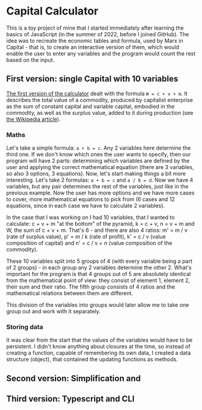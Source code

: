 # Capital Calculator
This is a toy project of mine that I started immediately after learning the basics of JavaScript (in the summer of 2022, before I joined GitHub).
The idea was to recreate the economic tables and formula, used by Marx in Capital - that is, to create an interactive version of them, which would enable the user to enter any variables and the program would count the rest based on the input.

## First version: single Capital with 10 variables
[The first version of the calculator](https://github.com/surmavagit/capital-calculator/blob/main/legacy/singleCapitalTenVars.js) dealt with the formula `W = c + v + m`. It describes the total value of a commodity, produced by capitalist enterprise as the sum of constant capital and variable capital, embodied in the commodity, as well as the surplus value, added to it during production (see [the Wikipedia article](https://en.wikipedia.org/wiki/Constant_capital)).

### Maths
Let's take a simple formula: `a + b = c`. Any 2 variables here determine the third one. If we don't know which ones the user wants to specify, then our program will have 2 parts: determining which variables are defined by the user and applying the correct mathematical equation (there are 3 variables, so also 3 options, 3 equations).
Now, let's start making things a bit more interesting. Let's take 2 formulas: `a + b = c` and `a / b = d`. Now we have 4 variables, but any pair determines the rest of the variables, just like in the previous example. Now the user has more options and we have more cases to cover, more mathematical equations to pick from (6 cases and 12 equations, since in each case we have to calculate 2 variables).

In the case that I was working on I had 10 variables, that I wanted to calculate: c + v + m "at the bottom" of the pyramid, k = c + v, n = v + m and W, the sum of c + v + m. That's 6 - and there are also 4 ratios: m' = m / v (rate of surplus value), p' = m / k (rate of profit), k' = c / v (value composition of capital) and n' = c / v + n (value composition of the commodity).

These 10 variables split into 5 groups of 4 (with every variable being a part of 2 groups) - in each group any 2 variables determine the other 2. What's important for the program is that 4 groups out of 5 are absolutely identical from the mathematical point of view: they consist of element 1, element 2, their sum and their ratio. The fifth group consists of 4 ratios and the mathematical relations between them are different.

This division of the variables into groups would later allow me to take one group out and work with it separately.

### Storing data

It was clear from the start that the values of the variables would have to be persistent. I didn't know anything about closures at the time, so instead of creating a function, capable of remembering its own data, I created a data structure (object), that contained the updating functions as methods.

## Second version: Simplification and 


## Third version: Typescript and CLI



